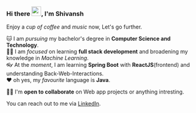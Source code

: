 ### Hi there <img src="https://media.giphy.com/media/hvRJCLFzcasrR4ia7z/giphy.gif" width="25px">, I'm Shivansh

<!-- Are your hands dirty? :)   -->
Enjoy a *cup of coffee* and *music* now, Let's go further.

🐱‍ I am *pursuing* my bachelor's degree in **Computer Science and Technology**.  
👨‍💻 I am *focused* on learning **full stack development** and broadening my knowledge in *Machine Learning*.  
👓 At the *moment*, I am learning **Spring Boot** with **ReactJS**(frontend) and understanding Back-Web-Interactions.  
❤️ oh yes, my *favourite* language is **Java**.

🙋‍♂️ I'm **open to collaborate** on Web app projects or anything intresting.  

You can reach out to me via [LinkedIn](https://www.linkedin.com/in/shivansh1012/).
